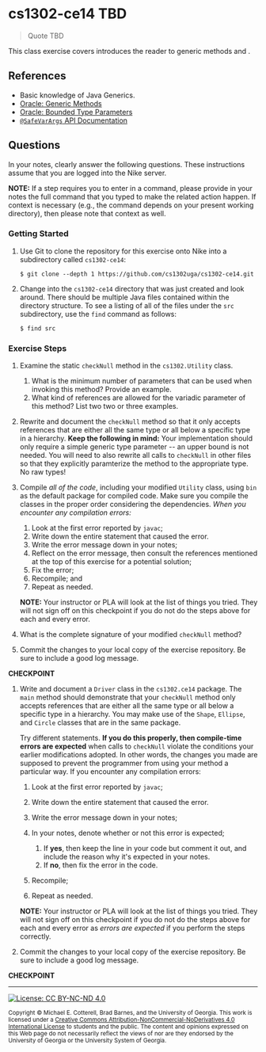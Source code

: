 
# cs1302-ce14 TBD

> Quote TBD

This class exercise covers introduces the reader to generic methods and .

## References

* Basic knowledge of Java Generics.
* [Oracle: Generic Methods](https://docs.oracle.com/javase/tutorial/extra/generics/methods.html)
* [Oracle: Bounded Type Parameters](https://docs.oracle.com/javase/tutorial/java/generics/bounded.html)
* [`@SafeVarArgs` API Documentation](https://docs.oracle.com/javase/8/docs/api/java/lang/SafeVarargs.html)

## Questions

In your notes, clearly answer the following questions. These instructions assume that you are 
logged into the Nike server. 

**NOTE:** If a step requires you to enter in a command, please provide in your notes the full 
command that you typed to make the related action happen. If context is necessary (e.g., the 
command depends on your present working directory), then please note that context as well.

### Getting Started

1. Use Git to clone the repository for this exercise onto Nike into a subdirectory called `cs1302-ce14`:

   ```
   $ git clone --depth 1 https://github.com/cs1302uga/cs1302-ce14.git
   ```

1. Change into the `cs1302-ce14` directory that was just created and look around. There should be
   multiple Java files contained within the directory structure. To see a listing of all of the 
   files under the `src` subdirectory, use the `find` command as follows:
   
   ```
   $ find src
   ```

### Exercise Steps

1. Examine the static `checkNull` method in the `cs1302.Utility` 
   class. 

   1. What is the minimum number of parameters that can be used 
      when invoking this method?
      Provide an example.
   1. What kind of references are allowed for the variadic 
      parameter of this method? 
      List two two or three examples.
   
1. Rewrite and document the `checkNull` method so that it only 
   accepts references that are either all the same type or all 
   below a specific type in a hierarchy. **Keep the following in 
   mind:** Your implementation should only require a simple generic 
   type parameter -- an upper bound is not needed.
   You will need to also rewrite all calls to `checkNull` in other 
   files so that they explicitly paramterize the method to the 
   appropriate type. No raw types!
   
1. Compile *all of the code*, including your modified `Utility` 
   class, using `bin` as the default package for compiled code. 
   Make sure you compile the classes in the proper order considering 
   the dependencies. *When you encounter any compilation errors:*
   
   1. Look at the first error reported by `javac`;
   1. Write down the entire statement that caused the error.
   1. Write the error message down in your notes;
   1. Reflect on the error message, then consult the references
      mentioned at the top of this exercise for a potential
	  solution; 
   1. Fix the error;
   1. Recompile; and
   1. Repeat as needed. 
   
   **NOTE:** Your instructor or PLA will look at the list of things
   you tried. They will not sign off on this checkpoint if you do 
   not do the steps above for each and every error.

1. What is the complete signature of your modified `checkNull`
   method?
   
1. Commit the changes to your local copy of the exercise repository. 
   Be sure to include a good log message.

**CHECKPOINT**

1. Write and document a `Driver` class in the `cs1302.ce14` package. 
   The `main` method should demonstrate that your `checkNull` method 
   only accepts references that are either all the same type or all 
   below a specific type in a hierarchy. You may make use of the 
   `Shape`, `Ellipse`, and `Circle` classes that are in the same 
   package. 
   
   Try different statements. **If you do this properly, then 
   compile-time errors are expected** when calls to `checkNull`
   violate the conditions your earlier modifications adopted. 
   In other words, the changes you made are supposed to prevent 
   the programmer from using your method a particular way. 
   If you encounter any compilation errors:
   
   1. Look at the first error reported by `javac`;
   1. Write down the entire statement that caused the error.
   1. Write the error message down in your notes;
   1. In your notes, denote whether or not this error is expected;

	  1. If **yes**, then keep the line in your code but comment it 
	     out, and include the reason why it's expected in your notes.
	  1. If **no**, then fix the error in the code.
	  
   1. Recompile;
   1. Repeat as needed. 
   
   **NOTE:** Your instructor or PLA will look at the list of things
   you tried. They will not sign off on this checkpoint if you do 
   not do the steps above for each and every error as 
   _errors are expected_ if you perform the steps correctly.

1. Commit the changes to your local copy of the exercise repository. 
   Be sure to include a good log message.

**CHECKPOINT**

<hr/>

[![License: CC BY-NC-ND 4.0](https://img.shields.io/badge/License-CC%20BY--NC--ND%204.0-lightgrey.svg)](http://creativecommons.org/licenses/by-nc-nd/4.0/)

<small>
Copyright &copy; Michael E. Cotterell, Brad Barnes, and the University of Georgia.
This work is licensed under a <a rel="license" href="http://creativecommons.org/licenses/by-nc-nd/4.0/">Creative Commons Attribution-NonCommercial-NoDerivatives 4.0 International License</a> to students and the public.
The content and opinions expressed on this Web page do not necessarily reflect the views of nor are they endorsed by the University of Georgia or the University System of Georgia.
</small>
